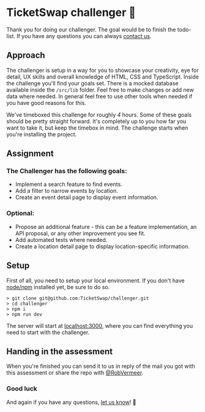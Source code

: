 # TicketSwap challenger 🚀

Thank you for doing our challenger. The goal would be to finish the todo-list. If you have any questions you can always [contact us](mailto:rob@ticketswap.com).

## Approach

The challenger is setup in a way for you to showcase your creativity, eye for detail, UX skills and overall knowledge of HTML, CSS and TypeScript. Inside the challenge you'll find your goals set. There is a mocked database available inside the `/src/lib` folder. Feel free to make changes or add new data where needed. In general feel free to use other tools when needed if you have good reasons for this.

We've timeboxed this challenge for roughly _4_ hours. Some of these goals should be pretty straight forward. It's completely up to you how far you want to take it, but keep the timebox in mind. The challenge starts when you're installing the project.

## Assignment

### The Challenger has the following goals:

- Implement a search feature to find events.
- Add a filter to narrow events by location.
- Create an event detail page to display event information.

### Optional:

- Propose an additional feature - this can be a feature implementation, an API proposal, or any other improvement you see fit.
- Add automated tests where needed.
- Create a location detail page to display location-specific information.

## Setup

First of all, you need to setup your local environment.
If you don't have [node/npm](https://nodejs.org/en/) installed yet, be sure to do so.

```shell script
> git clone git@github.com:TicketSwap/challenger.git
> cd challenger
> npm i
> npm run dev
```

The server will start at [localhost:3000](http://localhost:3000), where you can find everything you need to start with the challenger.

## Handing in the assessment

When you're finished you can send it to us in reply of the mail you got with this assessment or share the repo with [@RobVermeer](https://github.com/robvermeer).

### Good luck

And again if you have any questions, [let us know](mailto:rob@ticketswap.com)! 🤩
